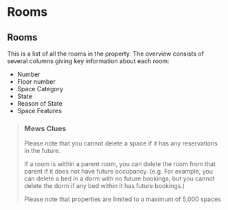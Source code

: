 # Rooms

## Rooms

This is a list of all the rooms in the property. The overview consists of several columns giving key information about each room:

* Number
* Floor number
* Space Category
* State
* Reason of State
* Space Features

> ### Mews Clues
>
> Please note that you cannot delete a space if it has any reservations in the future.
>
> If a room is within a parent room, you can delete the room from that parent if it does not have future occupancy. \(e.g. For example, you can delete a bed in a dorm with no future bookings, but you cannot delete the dorm if any bed within it has future bookings.\)
>
> Please note that properties are limited to a maximum of 5,000 spaces

